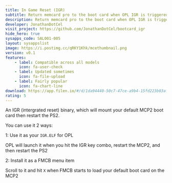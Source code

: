 ```yaml
---
title: In Game Reset (IGR)
subtitle: Return memcard pro to the boot card when OPL IGR is triggered
description: Return memcard pro to the boot card when OPL IGR is triggered
developer: JonathanDotCel
visit_project: https://github.com/JonathanDotCel/bootcard_igr
hide_hero: true
sysapps_code: SAL001-005
layout: sysappslist
image: https://i.postimg.cc/qRKY1Khk/mcethumbnail.png
version: v0.1
features:
    - label: Compatible across all models
      icon: fa-user-check
    - label: Updated sometimes
      icon: fa-file-upload
    - label: Fairly popular
      icon: fa-chart-line
download: https://app.filen.io/#/d/1da94440-50c7-47ce-a9b4-15fd223b03af#2kqIHZ70G83uSv5Oq1CPzu9h1bKEteq7
rating: 5
---
```


An IGR (intergrated reset) binary, which will mount your default MCP2 boot card then restart the PS2.

You can use it 2 ways:

1: Use it as your `IGR.ELF` for OPL

OPL will launch it when you hit the IGR key combo, restart the MCP2, and then restart the PS2

2: Install it as a FMCB menu item

Scroll to it and hit `X` when FMCB starts to load your default boot card on the MCP2
